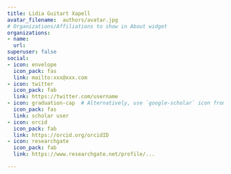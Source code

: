 ```yaml
---
title: Lidia Guitart Xapell
avatar_filename:  authors/avatar.jpg
# Organizations/Affiliations to show in About widget
organizations:
- name: 
  url: 
superuser: false
social:
- icon: envelope
  icon_pack: fas
  link: mailto:xxx@xxx.com
- icon: twitter
  icon_pack: fab
  link: https://twitter.com/username
- icon: graduation-cap  # Alternatively, use `google-scholar` icon from `ai` icon pack
  icon_pack: fas
  link: scholar user
- icon: orcid
  icon_pack: fab
  link: https://orcid.org/orcidID
- icon: researchgate
  icon_pack: fab
  link: https://www.researchgate.net/profile/...

---
```

